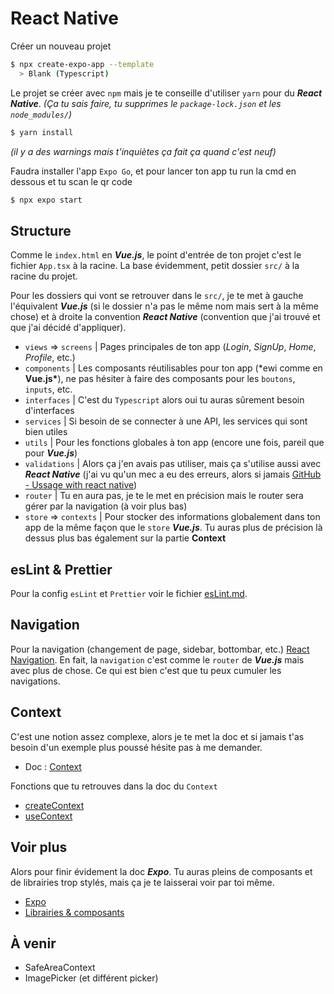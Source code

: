 # React Native

Créer un nouveau projet

```sh
$ npx create-expo-app --template
  > Blank (Typescript)
```

Le projet se créer avec `npm` mais je te conseille d'utiliser `yarn` pour du **_React Native_**.
_(Ça tu sais faire, tu supprimes le `package-lock.json` et les `node_modules/`)_

```sh
$ yarn install
```

_(il y a des warnings mais t'inquiètes ça fait ça quand c'est neuf)_

Faudra installer l'app `Expo Go`, et pour lancer ton app tu run la cmd en dessous et tu scan le qr code

```sh
$ npx expo start
```

## Structure

Comme le `index.html` en **_Vue.js_**, le point d'entrée de ton projet c'est le fichier `App.tsx` à la racine.
La base évidemment, petit dossier `src/` à la racine du projet.

Pour les dossiers qui vont se retrouver dans le `src/`, je te met à gauche l'équivalent **_Vue.js_** (si le dossier n'a pas le même nom mais sert à la même chose) et à droite la convention **_React Native_** (convention que j'ai trouvé et que j'ai décidé d'appliquer).

- `views` => `screens` | Pages principales de ton app (_Login_, _SignUp_, _Home_, _Profile_, etc.)
- `components` | Les composants réutilisables pour ton app (\*ewi comme en **Vue.js\***), ne pas hésiter à faire des composants pour les `boutons`, `inputs`, etc.
- `interfaces` | C'est du `Typescript` alors oui tu auras sûrement besoin d'interfaces
- `services` | Si besoin de se connecter à une API, les services qui sont bien utiles
- `utils` | Pour les fonctions globales à ton app (encore une fois, pareil que pour **_Vue.js_**)
- `validations` | Alors ça j'en avais pas utiliser, mais ça s'utilise aussi avec **_React Native_** (j'ai vu qu'un mec a eu des erreurs, alors si jamais [GitHub - Ussage with react native](https://github.com/typestack/class-validator/issues/1746))
- `router` | Tu en aura pas, je te le met en précision mais le router sera gérer par la navigation (à voir plus bas)
- `store` => `contexts` | Pour stocker des informations globalement dans ton app de la même façon que le `store` **_Vue.js_**. Tu auras plus de précision là dessus plus bas également sur la partie **Context**

## esLint & Prettier

Pour la config `esLint` et `Prettier` voir le fichier [esLint.md](./eslint.md).

## Navigation

Pour la navigation (changement de page, sidebar, bottombar, etc.) [React Navigation](https://reactnavigation.org/docs/getting-started).
En fait, la `navigation` c'est comme le `router` de **_Vue.js_** mais avec plus de chose.
Ce qui est bien c'est que tu peux cumuler les navigations.

## Context

C'est une notion assez complexe, alors je te met la doc et si jamais t'as besoin d'un exemple plus poussé hésite pas à me demander.

- Doc : [Context](https://react.dev/learn/passing-data-deeply-with-context)

Fonctions que tu retrouves dans la doc du `Context`

- [createContext](https://react.dev/reference/react/createContext)
- [useContext](https://react.dev/reference/react/useContext)

## Voir plus

Alors pour finir évidement la doc **_Expo_**. Tu auras pleins de composants et de librairies trop stylés, mais ça je te laisserai voir par toi même.

- [Expo](https://expo.dev/)
- [Librairies & composants](https://docs.expo.dev/versions/latest/)

## À venir

- SafeAreaContext
- ImagePicker (et différent picker)
